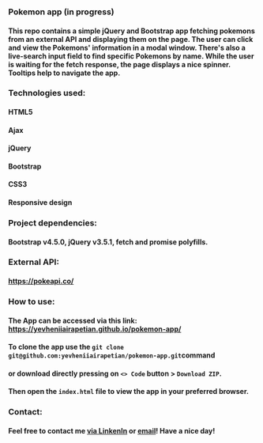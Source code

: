 ### Pokemon app (in progress)
#### This repo contains a simple jQuery and Bootstrap app fetching pokemons from an external API and displaying them on the page. The user can click and view the Pokemons' information in a modal window. There's also a live-search input field to find specific Pokemons by name. While the user is waiting for the fetch response, the page displays a nice spinner. Tooltips help to navigate the app.
### Technologies used:
#### HTML5
#### Ajax
#### jQuery
#### Bootstrap
#### CSS3
#### Responsive design
### Project dependencies:
#### Bootstrap v4.5.0, jQuery v3.5.1, fetch and promise polyfills.
### External API:
#### https://pokeapi.co/
### How to use:
#### The App can be accessed via this link: https://yevheniiairapetian.github.io/pokemon-app/
#### To clone the app use the `git clone git@github.com:yevheniiairapetian/pokemon-app.git`command 
#### or download directly pressing on `<> Code` button > `Download ZIP`. 
#### Then open the `index.html` file to view the app in your preferred browser.
### Contact:
#### Feel free to contact me [via LinkenIn](https://www.linkedin.com/in/yevhenii-airapetian/) or [email](mailto:sonkozhenia11@gmail.com)! Have a nice day!


